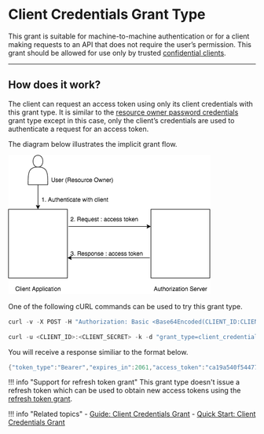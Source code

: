 # Client Credentials Grant Type

This grant is suitable for machine-to-machine authentication or for a client making requests to an API that does not 
require the user’s permission. This grant should be allowed for use only by trusted [confidential clients](../client-types/#confidential-clients).

---

## How does it work?

The client can request an access token using only its client credentials with this grant type. It is similar to the 
[resource owner password credentials](../resource-owner-grant) grant type except in this case, only the client’s credentials 
are used to authenticate a request for an access token.

The diagram below illustrates the implicit grant flow.


![client-credential-grant](../../../assets/img/concepts/client-credential-flow.png)

One of the following cURL commands can be used to try this grant type.

``` java tab="Request 1"
curl -v -X POST -H "Authorization: Basic <Base64Encoded(CLIENT_ID:CLIENT_SECRET)>" -k -d "grant_type=client_credentials" -H "Content-Type:application/x-www-form-urlencoded" <TOKEN_ENDPOINT>
```

``` java tab="Request 2"
curl -u <CLIENT_ID>:<CLIENT_SECRET> -k -d "grant_type=client_credentials" -H "Content-Type:application/x-www-form-urlencoded" <TOKEN_ENDPOINT>
```

You will receive a response similiar to the format below.

``` java
{"token_type":"Bearer","expires_in":2061,"access_token":"ca19a540f544777860e44e75f605d927"}
```

!!! info "Support for refresh token grant"
    This grant type doesn't issue a refresh token which can be used to obtain new access tokens using the [refresh token grant](refresh-token-grant.md).
    
!!! info "Related topics"
        - [Guide: Client Credentials Grant](../../../../guides/access-delegation/client-credentials)
        - [Quick Start: Client Credentials Grant](../../../../quick-starts/client-credentials-playground)

